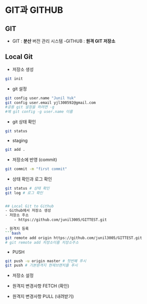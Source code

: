 # GIT과 GITHUB
## GIT

- GIT : **분산** 버전 관리 시스템 
-GITHUB : **원격 GIT 저장소**

## Local Git

- 저장소 생성
```bash
git init
```
- git 설정
```bash
git config user.name "Junil Yuk"
git config user.email yjl300592@gmail.com
#공용 git 설정을 하려면 -g
#예 git config -g user.name 이름
```

- git 상태 확인
```bash
git status
```

- staging
```bash
git add .
```

- 저장소에 반영 (commit)
```bash
git commit -m "first commit"
```

- 상태 확인과 로그 확인
```bash
git status # 상태 확인
git log # 로그 확인


## Local Git to Github
- Github에서 저장소 생성
- 저장소 주소
    - https://github.com/junil3005/GITTEST.git

- 원격지 등록
```bash
git remote add origin https://github.com/junil3005/GITTEST.git
# git remote add 저장소이름 저장소주소
```
- PUSH
```bash
git push -u origin master # 첫번째 푸시
git push # 기본원격지 현재브랜치를 푸시
```









- 저장소 설정

- 원격지 변경사항 FETCH (확인)

- 원격지 변경사항 PULL (내려받기)